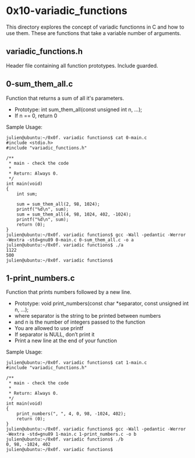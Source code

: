 # 0x10-variadic_functions

This directory explores the concept of variadic functionns in C and how to use them. These are functions that take a variable number of arguments.

## variadic_functions.h

Header file containing all function prototypes. Include guarded.

## 0-sum_them_all.c

Function that returns a sum of all it's parameters.

- Prototype: int sum_them_all(const unsigned int n, ...);
- If n == 0, return 0

Sample Usage:

    julien@ubuntu:~/0x0f. variadic functions$ cat 0-main.c
    #include <stdio.h>
    #include "variadic_functions.h"

    /**
     * main - check the code
     *
     * Return: Always 0.
     */
    int main(void)
    {
        int sum;

        sum = sum_them_all(2, 98, 1024);
        printf("%d\n", sum);
        sum = sum_them_all(4, 98, 1024, 402, -1024);
        printf("%d\n", sum);    
        return (0);
    }
    julien@ubuntu:~/0x0f. variadic functions$ gcc -Wall -pedantic -Werror -Wextra -std=gnu89 0-main.c 0-sum_them_all.c -o a
    julien@ubuntu:~/0x0f. variadic functions$ ./a 
    1122
    500
    julien@ubuntu:~/0x0f. variadic functions$ 

## 1-print_numbers.c

Function that prints numbers followed by a new line.

- Prototype: void print_numbers(const char *separator, const unsigned int n, ...);
- where separator is the string to be printed between numbers
- and n is the number of integers passed to the function
- You are allowed to use printf
- If separator is NULL, don’t print it
- Print a new line at the end of your function

Sample Usage:

    julien@ubuntu:~/0x0f. variadic functions$ cat 1-main.c
    #include "variadic_functions.h"

    /**
     * main - check the code
     *
     * Return: Always 0.
     */
    int main(void)
    {
        print_numbers(", ", 4, 0, 98, -1024, 402);
        return (0);
    }
    julien@ubuntu:~/0x0f. variadic functions$ gcc -Wall -pedantic -Werror -Wextra -std=gnu89 1-main.c 1-print_numbers.c -o b
    julien@ubuntu:~/0x0f. variadic functions$ ./b
    0, 98, -1024, 402
    julien@ubuntu:~/0x0f. variadic functions$

